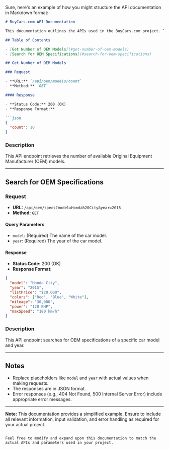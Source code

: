 Sure, here's an example of how you might structure the API documentation in Markdown format:

```markdown
# BuyCars.com API Documentation

This documentation outlines the APIs used in the BuyCars.com project. These APIs allow interaction between the frontend and backend components of the application.

## Table of Contents

- [Get Number of OEM Models](#get-number-of-oem-models)
- [Search for OEM Specifications](#search-for-oem-specifications)

## Get Number of OEM Models

### Request

- **URL:** `/api/oem/models/count`
- **Method:** `GET`

#### Response

- **Status Code:** 200 (OK)
- **Response Format:**

```json
{
  "count": 10
}
```

### Description

This API endpoint retrieves the number of available Original Equipment Manufacturer (OEM) models.

---

## Search for OEM Specifications

### Request

- **URL:** `/api/oem/specs?model=Honda%20City&year=2015`
- **Method:** `GET`

#### Query Parameters

- `model`: (Required) The name of the car model.
- `year`: (Required) The year of the car model.

#### Response

- **Status Code:** 200 (OK)
- **Response Format:**

```json
{
  "model": "Honda City",
  "year": "2015",
  "listPrice": "$20,000",
  "colors": ["Red", "Blue", "White"],
  "mileage": "30,000",
  "power": "120 BHP",
  "maxSpeed": "180 km/h"
}
```

### Description

This API endpoint searches for OEM specifications of a specific car model and year.

---

## Notes

- Replace placeholders like `model` and `year` with actual values when making requests.
- The responses are in JSON format.
- Error responses (e.g., 404 Not Found, 500 Internal Server Error) include appropriate error messages.

---

**Note:** This documentation provides a simplified example. Ensure to include all relevant information, input validation, and error handling as required for your actual project.
```

Feel free to modify and expand upon this documentation to match the actual APIs and parameters used in your project.